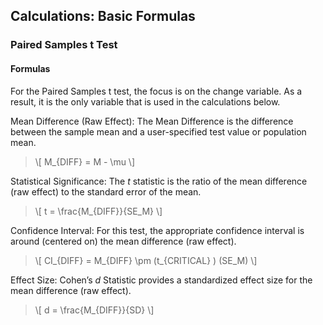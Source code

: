 ## Calculations: Basic Formulas

### Paired Samples t Test

#### Formulas

For the Paired Samples t test, the focus is on the change variable. As a result, it is the only variable that is used in the calculations below.

Mean Difference (Raw Effect): The Mean Difference is the difference between the sample mean and a user-specified test value or population mean.

> \\[ M_{DIFF} = M - \mu \\]

Statistical Significance: The *t* statistic is the ratio of the mean difference (raw effect) to the standard error of the mean.

> \\[ t = \frac{M_{DIFF}}{SE_M} \\]

Confidence Interval: For this test, the appropriate confidence interval is around (centered on) the mean difference (raw effect).

> \\[ CI_{DIFF} = M_{DIFF} \pm (t_{CRITICAL} ) (SE_M) \\]

Effect Size: Cohen’s *d* Statistic provides a standardized effect size for the mean difference (raw effect).

> \\[ d = \frac{M_{DIFF}}{SD} \\]
